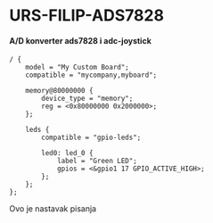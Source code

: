 # URS-FILIP-ADS7828

#### A/D konverter ads7828 i adc-joystick

```dts
/ {
    model = "My Custom Board";
    compatible = "mycompany,myboard";

    memory@80000000 {
        device_type = "memory";
        reg = <0x80000000 0x2000000>;
    };

    leds {
        compatible = "gpio-leds";

        led0: led_0 {
            label = "Green LED";
            gpios = <&gpio1 17 GPIO_ACTIVE_HIGH>;
        };
    };
};
```

Ovo je nastavak pisanja
